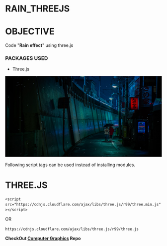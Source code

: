 # RAIN_THREEJS

# OBJECTIVE

Code "**Rain effect**" using three.js   

### PACKAGES USED

- Three.js


![image](https://github.com/qasim29/RAIN_THREEJS/blob/master/Rain_Effect_SS.jpg)



Following script tags can be used instead of installing modules. 
# THREE.JS

`<script src="https://cdnjs.cloudflare.com/ajax/libs/three.js/r99/three.min.js"></script>`

OR

`https://cdnjs.cloudflare.com/ajax/libs/three.js/r99/three.js`



**CheckOut [**Computer Graphics**](https://github.com/qasim29/Computer_Graphics) Repo**

